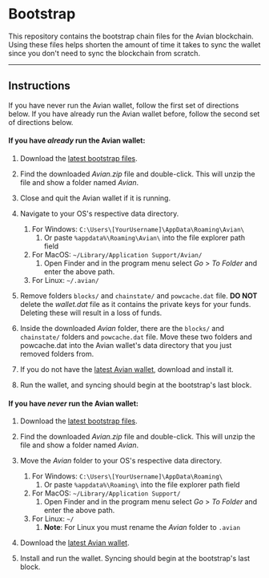 # Bootstrap

This repository contains the bootstrap chain files for the Avian blockchain. Using these files helps shorten the amount of time it takes to sync the wallet since you don't need to sync the blockchain from scratch.

---

## Instructions
If you have never run the Avian wallet, follow the first set of directions below. If you have already run the Avian wallet before, follow the second set of directions below.

#### If you have *already* run the Avian wallet:

1. Download the [latest bootstrap files](https://wallet.avn.network/bootstrap/Avian.zip).
1. Find the downloaded *Avian.zip* file and double-click. This will unzip the file and show a folder named *Avian*.
1. Close and quit the Avian wallet if it is running.
1. Navigate to your OS's respective data directory.

	1. For Windows: `C:\Users\[YourUsername]\AppData\Roaming\Avian\`
		1. Or paste `%appdata%\Roaming\Avian\` into the file explorer path field
	1. For MacOS: `~/Library/Application Support/Avian/`
		1. Open Finder and in the program menu select *Go* > *To Folder* and enter the above path.
	1. For Linux: `~/.avian/`
1. Remove folders `blocks/` and `chainstate/` and `powcache.dat` file. **DO NOT** delete the *wallet.dat* file as it contains the private keys for your funds. Deleting these will result in a loss of funds.
1. Inside the downloaded *Avian* folder, there are the `blocks/` and `chainstate/` folders and `powcache.dat` file. Move these two folders and powcache.dat into the Avian wallet's data directory that you just removed folders from.
1. If you do not have the [latest Avian wallet](https://www.avn.network/start-mining), download and install it.
1. Run the wallet, and syncing should begin at the bootstrap's last block.

#### If you have *never* run the Avian wallet:

1. Download the [latest bootstrap files](https://wallet.avn.network/bootstrap/Avian.zip).
1. Find the downloaded *Avian.zip* file and double-click. This will unzip the file and show a folder named *Avian*.
1. Move the *Avian* folder to your OS's respective data directory.

	1. For Windows: `C:\Users\[YourUsername]\AppData\Roaming\`
		1. Or paste `%appdata%\Roaming\` into the file explorer path field
	1. For MacOS: `~/Library/Application Support/`
		1. Open Finder and in the program menu select *Go* > *To Folder* and enter the above path.
	1. For Linux: `~/`
		1. **Note**: For Linux you must rename the *Avian* folder to `.avian`
1. Download the [latest Avian wallet](https://www.avn.network/start-mining).
1. Install and run the wallet. Syncing should begin at the bootstrap's last block.
